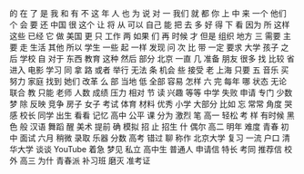 的
在
了
是
我
和
有
不
这
年
人
也
为
说
对
一
我们
就
都
你
上
中
来
一个
他们
个
会
要
还
中国
很
这个
让
将
从
可以
自己
能
把
去
多
好
得
下
看
因为
所
这样
这些
已经
它
做
美国
更
只
工作
两
如果
们
再
时候
才
但是
组织
地方
三
需要
主要
走
生活
其他
所以
学生
一些
起
一样
发现
问
次
比
带
一定
要求
大学
孩子
之后
学校
自
对于
东西
教育
这种
然后
部分
北京
一直
几
准备
朋友
很多
找
比较
省
进入
电影
学习
同
拿
路
或者
举行
无法
条
机会
些
接受
老
上海
只要
五
音乐
买
努力
家庭
找到
她们
改革
么
部
当地
低
全部
容易
怎样
六
完
每年
哪
状态
无论
联合
教
只能
老师
人数
成绩
压力
相对
节
读
兴趣
等等
中学
失败
申请
专门
少数
梦
除
反映
竞争
房子
女子
考试
体育
材料
优秀
小学
大部分
比如
忘
常常
角度
哭
感
校长
同学
出生
看看
记忆
高中
公平
课
分为
激烈
笔
高一
轻松
考
样
有时候
黑色
般
汉语
舞蹈
醒
美术
提前
确
模拟
招
止
招生
什
偶尔
高二
明年
难度
青春
初中
面试
六月
稍微
录取
乐器
分数
高考
错过
聊
称作
北京大学
复习
一流
户口
清华大学
谈谈
YouTube
着急
梦见
私立
高中生
普通人
申请信
特长
考同
推荐信
校外
高三
为什
青春派
补习班
磨灭
准考证
